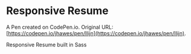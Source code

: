 # Responsive Resume

A Pen created on CodePen.io. Original URL: [https://codepen.io/jhawes/pen/lIijn](https://codepen.io/jhawes/pen/lIijn).

Responsive Resume built in Sass
